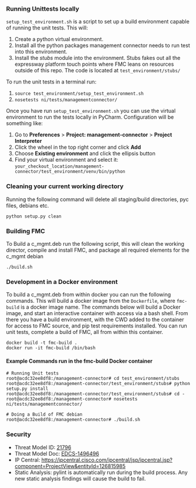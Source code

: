 ### Running Unittests locally 

`setup_test_environment.sh` is a script to set up a build environment capable of running the unit tests. This will:
1. Create a python virtual environment.
2. Install all the python packages management connector needs to run test into this environment.
3. Install the _stubs_ module into the environment. Stubs fakes out all the expressway platform touch points where FMC leans on resources outside of this repo. The code is located at `test_environment/stubs/`

To run the unit tests in a terminal run:
1. `source test_environment/setup_test_environment.sh`
2. `nosetests ni/tests/managementconnector/`

Once you have run `setup_test_environment.sh` you can use the virtual environment to run the tests locally in PyCharm. Configuration will be something like:
1. Go to **Preferences** > **Project: management-connector** > **Project Interpreter**
2. Click the wheel in the top right corner and click **Add**
3. Choose **Existing environment** and click the ellipsis button
4. Find your virtual environment and select it: `your_checkout_location/management-connector/test_environment/venv/bin/python`
 

### Cleaning your current working directory
Running the following command will delete all staging/build directories, pyc files, debians etc.

```python setup.py clean```

### Building FMC
To Build a c_mgmt.deb run the following script, this will clean the working director, compile and install FMC,
and package all required elements for the c_mgmt debian

```./build.sh```

### Development in a Docker environment
To build a c_mgmt.deb from within docker you can run the following commands. This will build a docker image from the
`Dockerfile`, where `fmc-build` is a docker image name.
The commands below will build a Docker image, and start an interactive container with access via a bash shell.
From there you have a build environment, with the CWD added to the container for access to FMC source, and pip test requirements installed.
You can run unit tests, complete a build of FMC, all from within this container.

```
docker build -t fmc-build .
docker run -it fmc-build /bin/bash
```

#### Example Commands run in the fmc-build Docker container
```
# Running Unit tests
root@acdc32ee8df8:/management-connector# cd test_environment/stubs
root@acdc32ee8df8:/management-connector/test_environment/stubs# python setup.py install
root@acdc32ee8df8:/management-connector/test_environment/stubs# cd -
root@acdc32ee8df8:/management-connector# nosetests ni/tests/managementconnector/

# Doing a Build of FMC debian
root@acdc32ee8df8:/management-connector# ./build.sh
```


### Security
* Threat Model ID: [21796](https://wwwin-tb.cisco.com/www/threatBuilder.html?id=21796)
* Threat Model Doc: [EDCS-1496496](https://docs.cisco.com/share/page/site/nextgen-edcs/document-details?nodeRef=workspace://SpacesStore/f12dde6e-2b99-4f02-9634-399d7f2858d9)
* IP Central: https://ipcentral.cisco.com/ipcentral/jsp/ipcentral.jsp?component=ProjectView&entityId=126815985
* Static Analysis: pylint is automatically run during the build process. Any new static analysis findings will cause the build to fail.
